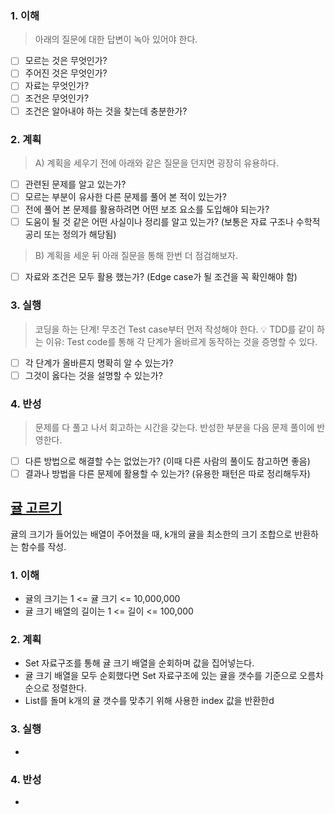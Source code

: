 ### 1. 이해
> 아래의 질문에 대한 답변이 녹아 있어야 한다.

- [ ] 모르는 것은 무엇인가?
- [ ] 주어진 것은 무엇인가?
- [ ] 자료는 무엇인가?
- [ ] 조건은 무엇인가?
- [ ] 조건은 알아내야 하는 것을 찾는데 충분한가?

### 2. 계획
> A) 계획을 세우기 전에 아래와 같은 질문을 던지면 굉장히 유용하다.

- [ ] 관련된 문제를 알고 있는가?
- [ ] 모르는 부분이 유사한 다른 문제를 풀어 본 적이 있는가?
- [ ] 전에 풀어 본 문제를 활용하려면 어떤 보조 요소를 도입해야 되는가?
- [ ] 도움이 될 것 같은 어떤 사실이나 정리를 알고 있는가? (보통은 자료 구조나 수학적 공리 또는 정의가 해당됨)

> B) 계획을 세운 뒤 아래 질문을 통해 한번 더 점검해보자.

- [ ] 자료와 조건은 모두 활용 했는가? (Edge case가 될 조건을 꼭 확인해야 함)

### 3. 실행
> 코딩을 하는 단계! 무조건 Test case부터 먼저 작성해야 한다.
💡 TDD를 같이 하는 이유: Test code를 통해 각 단계가 올바르게 동작하는 것을 증명할 수 있다.

- [ ] 각 단계가 올바른지 명확히 알 수 있는가?
- [ ] 그것이 옳다는 것을 설명할 수 있는가?

### 4. 반성
> 문제를 다 풀고 나서 회고하는 시간을 갖는다. 반성한 부분을 다음 문제 풀이에 반영한다.

- [ ] 다른 방법으로 해결할 수는 없었는가? (이때 다른 사람의 풀이도 참고하면 좋음)
- [ ] 결과나 방법을 다른 문제에 활용할 수 있는가? (유용한 패턴은 따로 정리해두자)

## [귤 고르기](https://school.programmers.co.kr/learn/courses/30/lessons/138476)
귤의 크기가 들어있는 배열이 주어졌을 때, k개의 귤을 최소한의 크기 조합으로 반환하는 함수를 작성.

### 1. 이해
- 귤의 크기는 1 <= 귤 크기 <= 10,000,000
- 귤 크기 배열의 길이는 1 <= 길이 <= 100,000

### 2. 계획
- Set 자료구조를 통해 귤 크기 배열을 순회하며 값을 집어넣는다. 
- 귤 크기 배열을 모두 순회했다면 Set 자료구조에 있는 귤을 갯수를 기준으로 오름차순으로 정렬한다. 
- List를 돌며 k개의 귤 갯수를 맞추기 위해 사용한 index 값을 반환한d

### 3. 실행
- 

### 4. 반성
-
